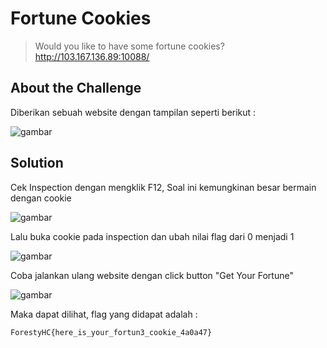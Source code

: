 # Fortune Cookies
> Would you like to have some fortune cookies?
> http://103.167.136.89:10088/

## About the Challenge
Diberikan sebuah website dengan tampilan seperti berikut :

![gambar](https://github.com/Valcar-ies/Writeup-CTF-Foresty-Hacker-Class/assets/84186470/65375cd5-06f2-4cf9-8c25-04c799109d38)

## Solution
Cek Inspection dengan mengklik F12, Soal ini kemungkinan besar bermain dengan cookie

![gambar](https://github.com/Valcar-ies/Writeup-CTF-Foresty-Hacker-Class/assets/84186470/ce088ce7-b8f1-40fe-9c8a-bbdbbb277dff)

Lalu buka cookie pada inspection dan ubah nilai flag dari 0 menjadi 1

![gambar](https://github.com/Valcar-ies/Writeup-CTF-Foresty-Hacker-Class/assets/84186470/fdfe2376-d34c-48e9-97c0-a9eeeb9379fa)

Coba jalankan ulang website dengan click button "Get Your Fortune"

![gambar](https://github.com/Valcar-ies/Writeup-CTF-Foresty-Hacker-Class/assets/84186470/3a5f268f-3e16-47d6-8cc2-d856112717cf)

Maka dapat dilihat, flag yang didapat adalah :

```
ForestyHC{here_is_your_fortun3_cookie_4a0a47}
```
